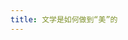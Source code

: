 ```yaml
---
title: 文学是如何做到“美”的
---
```

<!-- 
注：本文写于作者初学西方文学史，`仅为了记录一时的想法`，以待学成以后校验。`一派胡言，请勿相信`。

对于文学作品有多么“美”，在什么地方上“美”，不同人有不同的看法。于是“和稀泥”者出现了，他说：“文学艺术的美是主观的，没有标准，读者说了算!”不学无术的人出现了:“艺术都要雅俗共赏的，群众喜欢的就是好文学！”这种拍读者和群众马屁的弱智言论总是不绝于耳。

文学是如何做到美的，不妨用理性去分析一番。

从过去的经验归类，文学一共有三个地方可以“承载”美：“形式”、“内容”、“意涵”。

首先来检验一下文学的“形式”。东西方文学各自发展，产生了许多文学载体：从最早的史诗、抒情诗、叙事诗，到注重格式、韵律的格律诗、十四行诗，最终到文学的集大成者小说。先是形式逐渐成熟，到小说则是尽力摆脱形式的枷锁。这是因为，文学的“形式”之美是空洞的、机械重复的。

你要欣赏文学的“形式之美”，你就得先学一堆“规矩”，把自己埋在“先贤的习惯”里，然后带着镣铐，像做填空题一样，挖空心思去填满一个作品。当然，这里是可以有新东西的，你可以创造新的奇思妙想的规矩，让后人模仿你，让后人钻进了你的“规矩”、你的“习惯”里。

规矩越来越多，欣赏的门槛就越来越高。**语言**的自然功能是承载思想、表达意义。规矩的不断迭代更新，反倒**成为了“沟通”和“理解”的阻碍，成为了承载意义的阻碍**。文学的“高手”埋在故纸堆里“悟”先人的“规矩”，当时也没什么教程，就像破解密码一样。悟到了，就可以和其他“高手”成功加密通讯，相视一笑，商业互吹：“你是个高手，失敬失敬！”“哪里哪里，远比不上仁兄吶！”

“形式”之美的加密通讯越卷越严重，欣赏文学的门槛越来越高；但是读者付出了许多汗水，得到的却是空虚的内容。自然而然“形式之美”就被淘汰了。这种“形式”之美的内卷，早就到了头。不信你可以问司马相如，后世谁还能写出那般辞藻华美的赋，你问唐人，为什么责怪“唐人把诗都写尽了”。

值得一说的是，我们的小学、初中的语文教育，还停留在这个初级阶段。老师们低劣的文学修养，让他们对华丽的词藻、精美的排比、生僻的用典推崇备至；甚至折腾小学生们摘抄“好词好句”，多记忆典故，导致人们普遍沉溺于朗朗上口或晦涩难懂的文字。古人的一些文字游戏也被推上台面，被当作，比如“全篇写‘雨‘，却不带‘雨’字”。这些东西毫无意义，十分肤浅。

说完了最肤浅的，再说说最深刻的，“意义之美”。荀子说：“文以明道”，韩愈提倡“文以载道”，大抵是说，文章的目的是为了承载人类的思想，给人们交换思想。这个想法，是**让文学回归到语言的本质**。文学的本体，也就是作品自身，只是容器，没有作用。这样走向了另外一个极端。

这个说法没有直接的问题，但也“干掉”了文学的本体。试想，现在最有严密道理书是什么书？最富含深刻思想的书是什么书？数学、理论物理的书最有道理，哲学专著则汇集了人类最伟大深刻的思想，这些东西能算是艺术吗？这些书里包含文学吗？含量几乎为零。

可见，没有文学不阻碍人类的生存。但文学还有其存在的意义和不可替代性。

另外，还有一点让文学不能成为纯粹的思想载体，那就是实施困难——作家们可能并没有多么深刻的思想和道里。思想和道理不是绝对的，也随着时代、环境、语境的不同而变化，没有办法区别优劣。

精力成本也是大问题。作家们用文字记录了所思所想的原材料，也就是他们的经历、回忆、情绪、感受、想象等；这就已经很消耗它们极大的精力了。于是，术业有专攻。而那些哲学家、数学家，往往为了清晰表达自己的意思，就已经挖空心思了（尼采、海德格尔：？），他们没有必要在意笔下文字的文学性，那不是首要的。

最后，文学仅能在“内容”上做文章了，这次它发挥了它的全部潜力——复制并超越这个世界。

人类最宝贵的东西是人类自己，人类最复杂、蕴含最多可能性的是思想（之所以不说是“经历”，人类的思想无法还原客观经历，只能以自己的思想去描述经历；并且人类可以从思想中产生“想象”）。哲学的发展需要多次反思思想、推演思想；语言文字能尽量最原本地记录思想。

如何记录呢？**还原一个真实合理的、正在运转中的世界，使读者能身处不同的环境，这就是文学的内容之美**。于是我们可以看到，莎士比亚笔下的人物不再是标签化的，而是性格和思想逐渐成长；费尔丁不再写正邪分明的人物，而是赋予了他们复杂的性格；曹雪芹借贾母之口嫌弃“才子佳人”的套路，给后世呈现了栩栩如生的贾府兴衰录。文学中的人物，越来越像真正的人；文学中的世界，越来越像真实的世界。

文学的内容还不止于仅仅记录。**文学可以进一步超越当前的现实世界和孤独的个人**，去探讨“平行世界”中的势态发展（如《悲惨世界》），去将历史人物的感受“平移”给当代读者（如《百年孤独》），去体会另外一个人的性格和思想模式（如《洛丽塔》）……无法尽举，我所知也不足。

所以，文学的“内容之美”自然而然地成为了现代文学的最大艺术性。

（那么可不可以“形式”“内容”“思想”全都要呢？对于作者来说，每个都需要极大的经历才能修习好；即使写出来了，形式阻碍内容和思想的表达；如果能总结为思想，则内容失去了必要；若不能总结为思想，则内容包含的信息则比思想的总结多得多。）


### 为何文学无可替代

说明了为什么“内容之美”成为了现代文学的首要艺术性之后，我想再谈谈为何文学无可替代。

随着科技的发展，新的艺术形式在近 200 年不断涌现。摄影、电影、动画等，普遍成为了人类消遣娱乐的工具，远远没有超越文学；旧有的绘画、音乐的技艺也获得了快速发展，但其地位仍不足以撼动文学。

第一，文学最大的长处是，它使用了文字作为载体。人类的语言文字塑造了人类的思想；甚至，以语言学的角度，语言就是思想本身。人类最复杂、最多样化的地方是思想，文字是关于人类思想的第一手材料（而不是看到的美女，触摸到的冰冷的石头），人类的所有可能性都必然包含在文字内，并只能以文字作为记录。对比电影、动画、电子游戏，后三者需要人们通力合作，而人与人之间是不可能共通思想的，人类只能互相交流那些较为简单、较为清晰的思想——只有这样的题材才能搬上银幕，自然就无法像文学那样呈现丰富的人类题材。另外，高成本的艺术形式，收回成本并营利才是第一要务，艺术性则没那么重要。

第二，文字具有最高的记录和读取效率。如果要记录一个人某一段时间的状态，那写一篇日记是最高效的，可能只需要数个小时，就能把一天的所思所想、遇到的人事物事无巨细地写下来。如果想要了解一个人的一生，阅读他的传记是最高效的。对比漫画、中国画、歌曲，它们同样使用了文字，但是限于生产效率，文字和画面、旋律虽然能互为补充，刺激人类的感官，但远远跟不上人类形成思想的速度。每个人每天都在大量的形成经验和记忆，这个世界上，人类近百亿、事件无数、思想无数，只能以文字撷取最值得记录的一部分。

第三，文学有最复杂的艺术技巧，并以之探索最多的人类可能性。

暂时只想到这些，但已足可证明文学在艺术中有无可取代的地位。 -->